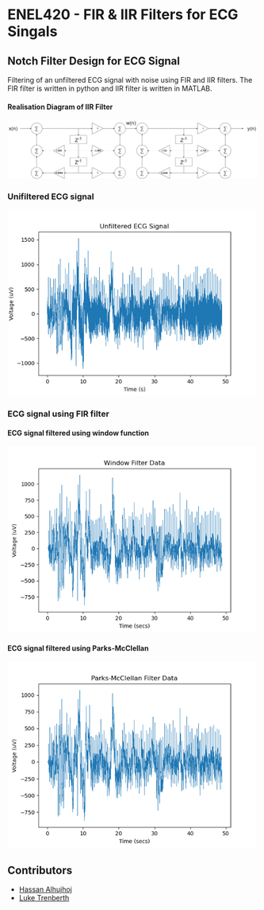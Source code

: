 # ENEL420 - FIR & IIR Filters for ECG Singals
## Notch Filter Design for ECG Signal
Filtering of an unfiltered ECG signal with noise using FIR and IIR filters. The FIR filter is written in python and IIR filter is written in MATLAB.

#### Realisation Diagram of IIR Filter
<img src="wiki/Realisation Diagram.png" alt="realDiagram" width="1200"/>

### Unifiltered ECG signal
<img src="wiki/main1.png" alt="Unifiltered ECG Signal" width="500"/>

### ECG signal using FIR filter
#### ECG signal filtered using window function
<img src="wiki/main2.png" alt="filtered ECG Signal" width="500"/>

#### ECG signal filtered using Parks-McClellan
<img src="wiki/main3.png" alt="filtered ECG Signal" width="500"/>

## Contributors
* [Hassan Alhujhoj](https://eng-git.canterbury.ac.nz/haa61)
* [Luke Trenberth](https://github.com/ltr28)

